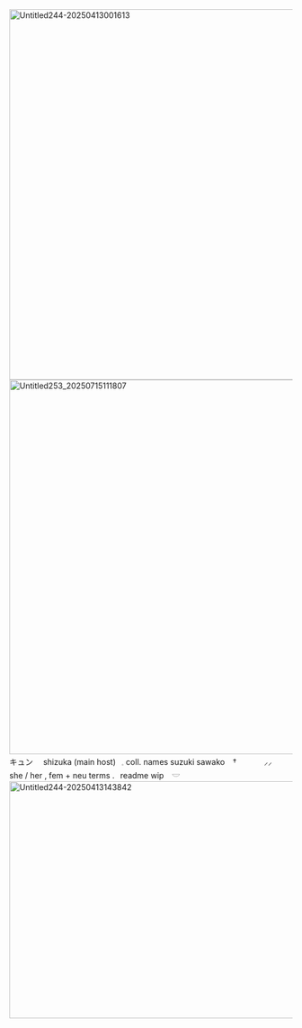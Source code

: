 <img width="1000" height="658" alt="Untitled244-20250413001613" src="https://github.com/user-attachments/assets/2bd3d035-58a6-409e-87a9-84661ef02087" />
<img width="735" height="665" alt="Untitled253_20250715111807" src="https://github.com/user-attachments/assets/45123089-8555-47ec-a8ca-61a0cfa7ba24" />
キュン  ⠀   shizuka (main host)⠀𓈒   coll. names  suzuki  sawako⠀  †
⠀⠀⠀⠀    ⸝⸝⠀ she / her , fem + neu terms .⠀readme wip⠀ 𓎟
<img width="640" height="421" alt="Untitled244-20250413143842" src="https://github.com/user-attachments/assets/2129c65e-b420-4dd5-8dd9-f738e762fa46" />
